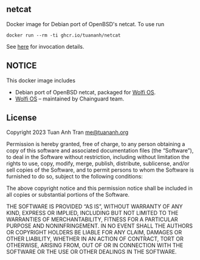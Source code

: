 netcat
------

Docker image for Debian port of OpenBSD's netcat. To use run

```
docker run --rm -ti ghcr.io/tuananh/netcat
```

See [here](https://manpages.debian.org/unstable/netcat-openbsd/nc.1.en.html) for invocation details.

## NOTICE

This docker image includes

- Debian port of OpenBSD netcat, packaged for [Wolfi OS](https://packages.debian.org/sid/netcat-openbsd).
- [Wolfi OS](https://packages.debian.org/sid/netcat-openbsd) – maintained by Chainguard team.

## License

Copyright 2023 Tuan Anh Tran <me@tuananh.org>

Permission is hereby granted, free of charge, to any person obtaining a copy of this software and associated documentation files (the “Software”), to deal in the Software without restriction, including without limitation the rights to use, copy, modify, merge, publish, distribute, sublicense, and/or sell copies of the Software, and to permit persons to whom the Software is furnished to do so, subject to the following conditions:

The above copyright notice and this permission notice shall be included in all copies or substantial portions of the Software.

THE SOFTWARE IS PROVIDED “AS IS”, WITHOUT WARRANTY OF ANY KIND, EXPRESS OR IMPLIED, INCLUDING BUT NOT LIMITED TO THE WARRANTIES OF MERCHANTABILITY, FITNESS FOR A PARTICULAR PURPOSE AND NONINFRINGEMENT. IN NO EVENT SHALL THE AUTHORS OR COPYRIGHT HOLDERS BE LIABLE FOR ANY CLAIM, DAMAGES OR OTHER LIABILITY, WHETHER IN AN ACTION OF CONTRACT, TORT OR OTHERWISE, ARISING FROM, OUT OF OR IN CONNECTION WITH THE SOFTWARE OR THE USE OR OTHER DEALINGS IN THE SOFTWARE.